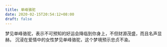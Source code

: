```yaml
---
title: 单峰骆驼
date: 2020-02-15T20:54:12+08:00
draft: false
---
```


梦见单峰骆驼，表示不可预知的好运会降临到你身上，不但财源茂盛，而且名声显赫。
沉浸在爱情中的女性梦见单峰骆驼，这个梦境预示忠贞不渝。
